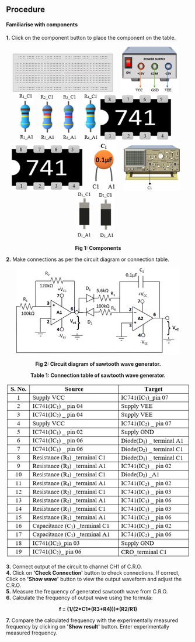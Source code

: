 ## Procedure<br>
#### Familiarise with components

**1.** Click on the component button to place the component on the table. 
<div style="text-align:center">   

![](images/board.png "breadbord")&emsp; ![](images/supply.png "Power Supply")&emsp; ![](images/r1.png "100KΩResistor")&emsp; ![](images/r2.png "120KΩResistor")&emsp; ![](images/r3.png "5.6KΩResistor")&emsp; ![](images/r4.png "100KΩResistor")  ![](images/IC1.png "IC1")&emsp; ![](images/IC1.png "IC2")&emsp; ![](images/capacitor.png "Capacitor")&emsp; ![](images/cro.png "CRO")&emsp; ![](images/diode1.png "Diode(D1)")&emsp; ![](images/diode2.png "Diode(D2)")&emsp;
 
**Fig 1: Components**
</div>

**2.** Make connections as per the circuit diagram or connection table.
<div style="text-align:center"> 

![](images/image1ins.png)  

**Fig 2: Circuit diagram of sawtooth wave generator.**

**Table 1: Connection table of sawtooth wave generator.**

![](images/table.png)
</div> 

**3.** Connect output of the circuit to channel CH1 of C.R.O.  
**4.** Click on **'Check Connection'** button to check connections. If correct, Click on **'Show wave'** button to view the output waveform and adjust the C.R.O.  
**5.** Measure the frequency of generated sawtooth wave from C.R.O.  
**6.** Calculate the frequency of output wave using the formula:  
<div style="text-align:center">

**f = (1/(2\*C1\*(R3+R4)))\*(R2/R1)**
</div>

**7.** Compare the calculated frequency with the experimentally measured frequency by clicking on **'Show result'** button. Enter experimentally measured frequency.


 
